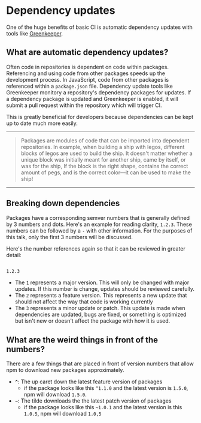 # Dependency updates

One of the huge benefits of basic CI is automatic dependency updates with tools like [Greenkeeper](https://greenkeeper.io/).

## What are automatic dependency updates?

Often code in repositories is dependent on code within packages. Referencing and using code from other packages speeds up the development process. In JavaScript, code from other packages is referenced within a  `package.json` file. Dependency update tools like Greenkeeper monitory a repository's dependency packages for updates. If a dependency package is updated and Greenkeeper is enabled, it will submit a pull request within the repository which will trigger CI.

This is greatly beneficial for developers because dependencies can be kept up to date much more easily.

----

> Packages are modules of code that can be imported into dependent repositories. In example, when building a ship with legos, different blocks of legos are used to build the ship. It doesn't matter whether a unique block was initially meant for another ship, came by itself, or was for the ship, If the block is the right shape, contains the correct amount of pegs, and is the correct color—it can be used to make the ship!

----

## Breaking down dependencies

Packages have a corresponding semver numbers that is generally defined by 3 numbers and dots. Here's an example for reading clarity, `1.2.3`. These numbers can be followed by a `-` with other information. For the purposes of this talk, only the first 3 numbers will be discussed.

Here's the number references again so that it can be reviewed in greater detail:

```txt

1.2.3

```

- The `1` represents a major version. This will only be changed with major updates. If this number is change, updates should be reviewed carefully.
- The `2` represents a feature version. This represents a new update that should not affect the way that code is working currently
- The `3` represents a minor update or patch. This update is made when dependencies are updated, bugs are fixed, or something is optimized but isn't new or doesn't affect the package with how it is used.

## What are the weird things in front of the numbers?

There are a few things that are placed in front of version numbers that allow npm to download new packages approximately.

- **`^`**: The up caret down the latest feature version of packages
  - if the package looks like this `^1.1.0` and the latest version is `1.5.0`, npm will download `1.5.0`.
- **`~`**: The tilde downloads the the latest patch version of packages
  - if the package looks like this `~1.0.1` and the latest version is this `1.0.5`, npm will download `1.0,5`
